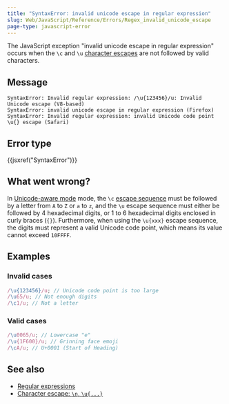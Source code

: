 ```yaml
---
title: "SyntaxError: invalid unicode escape in regular expression"
slug: Web/JavaScript/Reference/Errors/Regex_invalid_unicode_escape
page-type: javascript-error
---
```




The JavaScript exception "invalid unicode escape in regular expression" occurs when the `\c` and `\u` [character escapes](/Web/JavaScript/Reference/Regular_expressions/Character_escape) are not followed by valid characters.

## Message

```plain
SyntaxError: Invalid regular expression: /\u{123456}/u: Invalid Unicode escape (V8-based)
SyntaxError: invalid unicode escape in regular expression (Firefox)
SyntaxError: Invalid regular expression: invalid Unicode code point \u{} escape (Safari)
```

## Error type

{{jsxref("SyntaxError")}}

## What went wrong?

In [Unicode-aware mode](/Web/JavaScript/Reference/Global_Objects/RegExp/unicode#unicode-aware_mode) mode, the `\c` [escape sequence](/Web/JavaScript/Reference/Regular_expressions#escape_sequences) must be followed by a letter from `A` to `Z` or `a` to `z`, and the `\u` escape sequence must either be followed by 4 hexadecimal digits, or 1 to 6 hexadecimal digits enclosed in curly braces (`{}`). Furthermore, when using the `\u{xxx}` escape sequence, the digits must represent a valid Unicode code point, which means its value cannot exceed `10FFFF`.

## Examples

### Invalid cases

```js example-bad
/\u{123456}/u; // Unicode code point is too large
/\u65/u; // Not enough digits
/\c1/u; // Not a letter
```

### Valid cases

```js example-good
/\u0065/u; // Lowercase "e"
/\u{1F600}/u; // Grinning face emoji
/\cA/u; // U+0001 (Start of Heading)
```

## See also

- [Regular expressions](/Web/JavaScript/Reference/Regular_expressions)
- [Character escape: `\n`, `\u{...}`](/Web/JavaScript/Reference/Regular_expressions/Character_escape)
